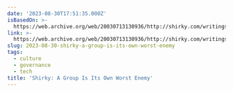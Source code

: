 ```yaml
---
date: '2023-08-30T17:51:35.000Z'
isBasedOn: >-
  https://web.archive.org/web/20030713130936/http://shirky.com/writings/group_enemy.html
link: >-
  https://web.archive.org/web/20030713130936/http://shirky.com/writings/group_enemy.html
slug: 2023-08-30-shirky-a-group-is-its-own-worst-enemy
tags:
  - culture
  - governance
  - tech
title: 'Shirky: A Group Is Its Own Worst Enemy'
---
```


